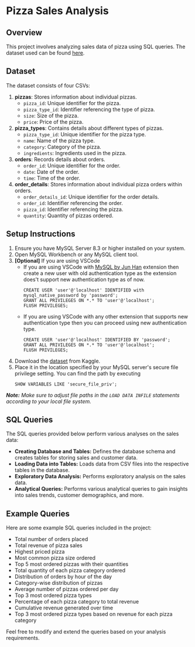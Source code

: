 # Pizza Sales Analysis
## Overview
This project involves analyzing sales data of pizza using SQL queries. The dataset used can be found [here](https://www.kaggle.com/datasets/mysarahmadbhat/pizza-place-sales).

## Dataset
The dataset consists of four CSVs:

1. **pizzas**: Stores information about individual pizzas.
    * `pizza_id`: Unique identifier for the pizza.
    * `pizza_type_id`: Identifier referencing the type of pizza.
    * `size`: Size of the pizza.
    * `price`: Price of the pizza.
2. **pizza_types**: Contains details about different types of pizzas.
    * `pizza_type_id`: Unique identifier for the pizza type.
    * `name`: Name of the pizza type.
    * `category`: Category of the pizza.
    * `ingredients`: Ingredients used in the pizza.
3. **orders**: Records details about orders.
    * `order_id`: Unique identifier for the order.
    * `date`: Date of the order.
    * `time`: Time of the order.
4. **order_details**: Stores information about individual pizza orders within orders.
    * `order_details_id`: Unique identifier for the order details.
    * `order_id`: Identifier referencing the order.
    * `pizza_id`: Identifier referencing the pizza.
    * `quantity`: Quantity of pizzas ordered.

## Setup Instructions
1. Ensure you have MySQL Server 8.3 or higher installed on your system.
2. Open MySQL Workbench or any MySQL client tool.
3. **[Optional]** If you are using VSCode
    * If you are using VSCode with [MySQL by Jun Han](https://marketplace.visualstudio.com/items?itemName=formulahendry.vscode-mysql) extension then create a new user with old authentication type as the extension does't support new authentication type as of now.
        ```
        CREATE USER 'user'@'localhost' IDENTIFIED with mysql_native_password by 'password';
        GRANT ALL PRIVILEGES ON *.* TO 'user'@'localhost';
        FLUSH PRIVILEGES;
        ```
    * If you are using VSCode with any other extension that supports new authentication type then you can proceed using new authentication type.
        ```
        CREATE USER 'user'@'localhost' IDENTIFIED BY 'password';
        GRANT ALL PRIVILEGES ON *.* TO 'user'@'localhost';
        FLUSH PRIVILEGES;
        ```
5. Download the [dataset](https://www.kaggle.com/datasets/mysarahmadbhat/pizza-place-sales?select=order_details.csv) from Kaggle.
4. Place it in the location specified by your MySQL server's secure file privilege setting. You can find the path by executing
    ```
    SHOW VARIABLES LIKE 'secure_file_priv';
    ```

***Note:** Make sure to adjust file paths in the `LOAD DATA INFILE` statements according to your local file system.*

## SQL Queries
The SQL queries provided below perform various analyses on the sales data:

* **Creating Database and Tables:** Defines the database schema and creates tables for storing sales and customer data.
* **Loading Data into Tables:** Loads data from CSV files into the respective tables in the database.
* **Exploratory Data Analysis:** Performs exploratory analysis on the sales data.
* **Analytical Queries:** Performs various analytical queries to gain insights into sales trends, customer demographics, and more.

## Example Queries
Here are some example SQL queries included in the project:

* Total number of orders placed
* Total revenue of pizza sales
* Highest priced pizza
* Most common pizza size ordered
* Top 5 most ordered pizzas with their quantities
* Total quantity of each pizza category ordered
* Distribution of orders by hour of the day
* Category-wise distribution of pizzas
* Average number of pizzas ordered per day
* Top 3 most ordered pizza types
* Percentage of each pizza category to total revenue
* Cumulative revenue generated over time
* Top 3 most ordered pizza types based on revenue for each pizza category

Feel free to modify and extend the queries based on your analysis requirements.